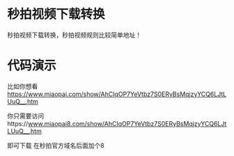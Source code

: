 # 秒拍视频下载转换
秒拍视频下载转换，秒拍视频规则比较简单地址！
# 代码演示
比如你想看 https://www.miaopai.com/show/AhCIqOP7YeVtbz7S0ERyBsMqjzyYCQ6LJtLUuQ__.htm

你只需要访问https://www.miaopai8.com/show/AhCIqOP7YeVtbz7S0ERyBsMqjzyYCQ6LJtLUuQ__.htm 

即可下载 在秒拍官方域名后面加个8 
